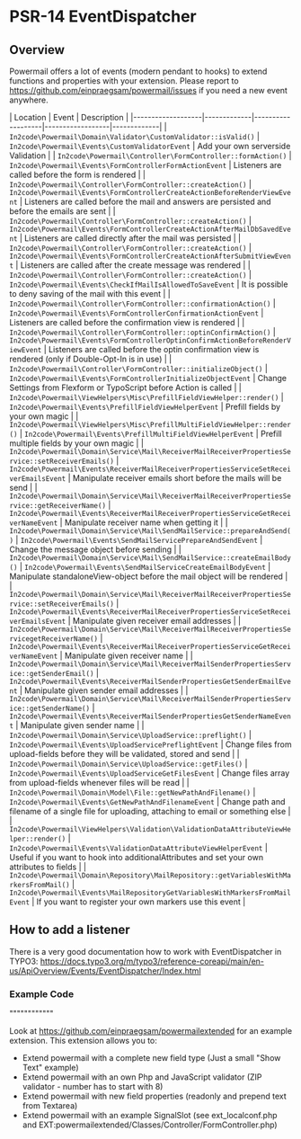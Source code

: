 # PSR-14 EventDispatcher

## Overview

Powermail offers a lot of events (modern pendant to hooks) to
extend functions and properties with your extension.
Please report to https://github.com/einpraegsam/powermail/issues if you need a new event anywhere.

| Location | Event | Description |
|-------------------|-------------|-------------------|------------------|-------------|
| `In2code\Powermail\Domain\Validator\CustomValidator::isValid()` | `In2code\Powermail\Events\CustomValidatorEvent` | Add your own serverside Validation |
| `In2code\Powermail\Controller\FormController::formAction()` | `In2code\Powermail\Events\FormControllerFormActionEvent` | Listeners are called before the form is rendered |
| `In2code\Powermail\Controller\FormController::createAction()` | `In2code\Powermail\Events\FormControllerCreateActionBeforeRenderViewEvent` | Listeners are called before the mail and answers are persisted and before the emails are sent |
| `In2code\Powermail\Controller\FormController::createAction()` | `In2code\Powermail\Events\FormControllerCreateActionAfterMailDbSavedEvent` | Listeners are called directly after the mail was persisted |
| `In2code\Powermail\Controller\FormController::createAction()` | `In2code\Powermail\Events\FormControllerCreateActionAfterSubmitViewEvent` | Listeners are called after the create message was rendered |
| `In2code\Powermail\Controller\FormController::createAction()` | `In2code\Powermail\Events\CheckIfMailIsAllowedToSaveEvent` | It is possible to deny saving of the mail with this event |
| `In2code\Powermail\Controller\FormController::confirmationAction()` | `In2code\Powermail\Events\FormControllerConfirmationActionEvent` | Listeners are called before the confirmation view is rendered |
| `In2code\Powermail\Controller\FormController::optinConfirmAction()` | `In2code\Powermail\Events\FormControllerOptinConfirmActionBeforeRenderViewEvent` | Listeners are called before the optin confirmation view is rendered (only if Double-Opt-In is in use) |
| `In2code\Powermail\Controller\FormController::initializeObject()` | `In2code\Powermail\Events\FormControllerInitializeObjectEvent` | Change Settings from Flexform or TypoScript before Action is called |
| `In2code\Powermail\ViewHelpers\Misc\PrefillFieldViewHelper::render()` | `In2code\Powermail\Events\PrefillFieldViewHelperEvent` | Prefill fields by your own magic |
| `In2code\Powermail\ViewHelpers\Misc\PrefillMultiFieldViewHelper::render()` | `In2code\Powermail\Events\PrefillMultiFieldViewHelperEvent` | Prefill multiple fields by your own magic |
| `In2code\Powermail\Domain\Service\Mail\ReceiverMailReceiverPropertiesService::setReceiverEmails()` | `In2code\Powermail\Events\ReceiverMailReceiverPropertiesServiceSetReceiverEmailsEvent` | Manipulate receiver emails short before the mails will be send |
| `In2code\Powermail\Domain\Service\Mail\ReceiverMailReceiverPropertiesService::getReceiverName()` | `In2code\Powermail\Events\ReceiverMailReceiverPropertiesServiceGetReceiverNameEvent` | Manipulate receiver name when getting it |
| `In2code\Powermail\Domain\Service\Mail\SendMailService::prepareAndSend()` | `In2code\Powermail\Events\SendMailServicePrepareAndSendEvent` | Change the message object before sending |
| `In2code\Powermail\Domain\Service\Mail\SendMailService::createEmailBody()` | `In2code\Powermail\Events\SendMailServiceCreateEmailBodyEvent` | Manipulate standaloneView-object before the mail object will be rendered |
| `In2code\Powermail\Domain\Service\Mail\ReceiverMailReceiverPropertiesService::setReceiverEmails()` | `In2code\Powermail\Events\ReceiverMailReceiverPropertiesServiceSetReceiverEmailsEvent` | Manipulate given receiver email addresses |
| `In2code\Powermail\Domain\Service\Mail\ReceiverMailReceiverPropertiesServicegetReceiverName()` | `In2code\Powermail\Events\ReceiverMailReceiverPropertiesServiceGetReceiverNameEvent` | Manipulate given receiver name |
| `In2code\Powermail\Domain\Service\Mail\ReceiverMailSenderPropertiesService::getSenderEmail()` | `In2code\Powermail\Events\ReceiverMailSenderPropertiesGetSenderEmailEvent` | Manipulate given sender email addresses |
| `In2code\Powermail\Domain\Service\Mail\ReceiverMailSenderPropertiesService::getSenderName()` | `In2code\Powermail\Events\ReceiverMailSenderPropertiesGetSenderNameEvent` | Manipulate given sender name |
| `In2code\Powermail\Domain\Service\UploadService::preflight()` | `In2code\Powermail\Events\UploadServicePreflightEvent` | Change files from upload-fields before they will be validated, stored and send |
| `In2code\Powermail\Domain\Service\UploadService::getFiles()` | `In2code\Powermail\Events\UploadServiceGetFilesEvent` | Change files array from upload-fields whenever files will be read |
| `In2code\Powermail\Domain\Model\File::getNewPathAndFilename()` | `In2code\Powermail\Events\GetNewPathAndFilenameEvent` | Change path and filename of a single file for uploading, attaching to email or something else |
| `In2code\Powermail\ViewHelpers\Validation\ValidationDataAttributeViewHelper::render()` | `In2code\Powermail\Events\ValidationDataAttributeViewHelperEvent` | Useful if you want to hook into additionalAttributes and set your own attributes to fields |
| `In2code\Powermail\Domain\Repository\MailRepository::getVariablesWithMarkersFromMail()` | `In2code\Powermail\Events\MailRepositoryGetVariablesWithMarkersFromMailEvent` | If you want to register your own markers use this event |


## How to add a listener

There is a very good documentation how to work with EventDispatcher in TYPO3:
https://docs.typo3.org/m/typo3/reference-coreapi/main/en-us/ApiOverview/Events/EventDispatcher/Index.html

### Example Code
""""""""""""

Look at https://github.com/einpraegsam/powermailextended for an example extension.
This extension allows you to:

- Extend powermail with a complete new field type (Just a small "Show Text" example)
- Extend powermail with an own Php and JavaScript validator (ZIP validator - number has to start with 8)
- Extend powermail with new field properties (readonly and prepend text from Textarea)
- Extend powermail with an example SignalSlot (see ext_localconf.php and EXT:powermailextended/Classes/Controller/FormController.php)
